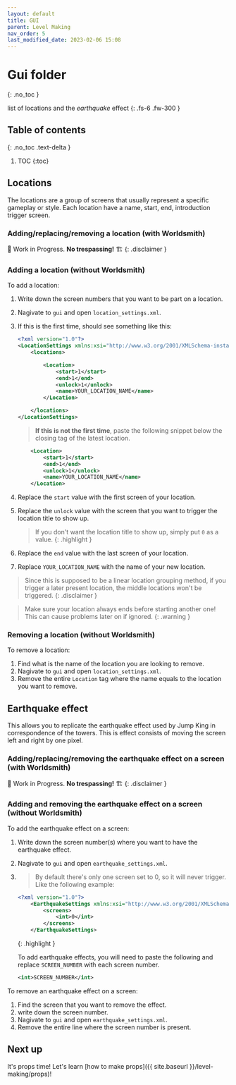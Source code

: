 ```yaml
---
layout: default
title: GUI
parent: Level Making
nav_order: 5
last_modified_date: 2023-02-06 15:08
---
```


# Gui folder
{: .no_toc }

list of locations and the *earthquake* effect<!-- more -->
{: .fs-6 .fw-300 }


## Table of contents
{: .no_toc .text-delta }

1. TOC
{:toc}

## Locations

The locations are a group of screens that usually represent a specific gameplay or style. Each location have a name, start, end, introduction trigger screen.

### Adding/replacing/removing a location (with Worldsmith)

🚧 Work in Progress. **No trespassing!** 🏗
{: .disclaimer }

### Adding a location (without Worldsmith)

To add a location:

1. Write down the screen numbers that you want to be part on a location.
2. Nagivate to `gui` and open `location_settings.xml`.
3. If this is the first time, should see something like this:
    ```xml
    <?xml version="1.0"?>
    <LocationSettings xmlns:xsi="http://www.w3.org/2001/XMLSchema-instance" xmlns:xsd="http://www.w3.org/2001/XMLSchema">
        <locations>

            <Location>
                <start>1</start>
                <end>1</end>
                <unlock>1</unlock>
                <name>YOUR_LOCATION_NAME</name>
            </Location>

        </locations>
    </LocationSettings>
    ```
    > **If this is not the first time**, paste the following snippet below the closing tag of the latest location.
    ```xml
        <Location>
            <start>1</start>
            <end>1</end>
            <unlock>1</unlock>
            <name>YOUR_LOCATION_NAME</name>
        </Location>
    ```
4. Replace the `start` value with the first screen of your location.
5. Replace the `unlock` value with the screen that you want to trigger the location title to show up.
    > If you don't  want the location title to show up, simply put `0` as a value.
    {: .highlight }

6. Replace the `end` value with the last screen of your location.
7. Replace `YOUR_LOCATION_NAME` with the name of your new location.

> Since this is supposed to be a linear location grouping method, if you trigger a later present location, the middle locations won't be triggered.
{: .disclaimer }

> Make sure your location always ends before starting another one! This can cause problems later on if ignored.
{: .warning }

### Removing a location (without Worldsmith)

To remove a location:

1. Find what is the name of the location you are looking to remove.
2. Nagivate to `gui` and open `location_settings.xml`.
3. Remove the entire `Location` tag where the name equals to the location you want to remove.


## Earthquake effect

This allows you to replicate the earthquake effect used by Jump King in correspondence of the towers. This is effect consists of moving the screen left and right by one pixel.

### Adding/replacing/removing the earthquake effect on a screen (with Worldsmith)

🚧 Work in Progress. **No trespassing!** 🏗
{: .disclaimer }

### Adding and removing the earthquake effect on a screen (without Worldsmith)

To add the earthquake effect on a screen:

1. Write down the screen number(s) where you want to have the earthquake effect.
2. Nagivate to `gui` and open `earthquake_settings.xml`.
3. > By default there's only one screen set to 0, so it will never trigger. Like the following example:
    ```xml
    <?xml version="1.0"?>
        <EarthquakeSettings xmlns:xsi="http://www.w3.org/2001/XMLSchema-instance" xmlns:xsd="http://www.w3.org/2001/XMLSchema">
            <screens>
                <int>0</int>
            </screens>
        </EarthquakeSettings>
    ```
    {: .highlight }
   
   To add earthquake effects, you will need to paste the following and replace `SCREEN_NUMBER` with each screen number.
    ```xml
    <int>SCREEN_NUMBER</int>
    ```

To remove an earthquake effect on a screen:

1. Find the screen that you want to remove the effect.
2. write down the screen number.
3. Nagivate to `gui` and open `earthquake_settings.xml`.
4. Remove the entire line where the screen number is present.

## Next up

It's props time! Let's learn [how to make props]({{ site.baseurl }}/level-making/props)!